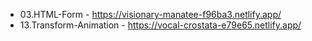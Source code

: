 * 03.HTML-Form - https://visionary-manatee-f96ba3.netlify.app/
* 13.Transform-Animation - https://vocal-crostata-e79e65.netlify.app/
